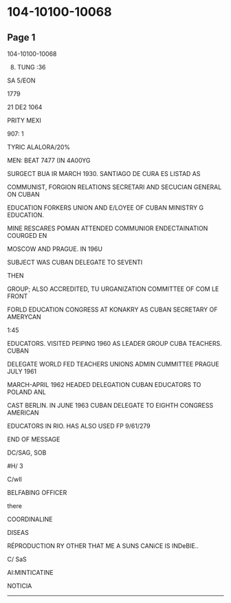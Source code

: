 # 104-10100-10068

## Page 1

104-10100-10068

8. TUNG :36

SA 5/EON

1779

21 DE2 1064

PRITY MEXI

907: 1

TYRIC ALALORA/20%

MEN: BEAT 7477 (IN 4A00YG

SURGECT BUA IR MARCH 1930. SANTIAGO DE CURA ES LISTAD AS

COMMUNIST, FORGION RELATIONS SECRETARI AND SECUCIAN GENERAL ON CUBAN

EDUCATION FORKERS UNION AND E/LOYEE OF CUBAN MINISTRY G EDUCATION.

MINE RESCARES POMAN ATTENDED COMMUNIOR ENDECTAINATION COURGED EN

MOSCOW AND PRAGUE. IN 196U

SUBJECT WAS CUBAN DELEGATE TO SEVENTI

THEN

GROUP; ALSO ACCREDITED, TU URGANIZATION COMMITTEE OF COM LE FRONT

FORLD EDUCATION CONGRESS AT KONAKRY AS CUBAN SECRETARY OF AMERYCAN

1:45

EDUCATORS. VISITED PEIPING 1960 AS LEADER GROUP CUBA TEACHERS. CUBAN

DELEGATE WORLD FED TEACHERS UNIONS ADMIN CUMMITTEE PRAGUE JULY 1961

MARCH-APRIL 1962 HEADED DELEGATION CUBAN EDUCATORS TO POLAND ANL

CAST BERLIN. IN JUNE 1963 CUBAN DELEGATE TO EIGHTH CONGRESS AMERICAN

EDUCATORS IN RIO. HAS ALSO USED FP 9/61/279

END OF MESSAGE

DC/SAG, SOB

#H/ 3

C/wIl

BELFABING OFFICER

there

COORDINALINE

DISEAS

RÉPRODUCTION RY OTHER THAT ME A SUNS CANiCE IS INDeBIE..

C/ SaS

AI:MINTICATINE

NOTICIA

---

